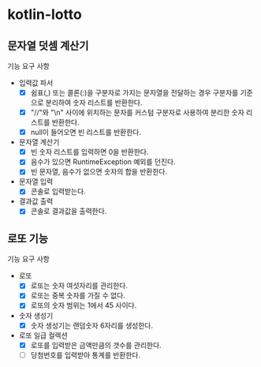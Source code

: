 # kotlin-lotto

## 문자열 덧셈 계산기

기능 요구 사항

- 입력값 파서
  - [x] 쉼표(,) 또는 콜론(:)을 구분자로 가지는 문자열을 전달하는 경우 구분자를 기준으로 분리하여 숫자 리스트를 반환한다.
  - [x] "//"와 "\n" 사이에 위치하는 문자를 커스텀 구분자로 사용하여 분리한 숫자 리스트를 반환한다.
  - [x] null이 들어오면 빈 리스트를 반환한다.
- 문자열 계산기
  - [x] 빈 숫자 리스트를 입력하면 0을 반환한다.
  - [x] 음수가 있으면 RuntimeException 예외를 던진다.
  - [x] 빈 문자열, 음수가 없으면 숫자의 합을 반환한다.
- 문자열 입력
  - [x] 콘솔로 입력받는다.
- 결과값 출력
  - [x] 콘솔로 결과값을 출력한다.

## 로또 기능

기능 요구 사항

- 로또
  - [x] 로또는 숫자 여섯자리를 관리한다.
  - [x] 로또는 중복 숫자를 가질 수 없다.
  - [x] 로또의 숫자 범위는 1에서 45 사이다.
- 숫자 생성기
  - [x] 숫자 생성기는 랜덤숫자 6자리를 생성한다. 
- 로또 일급 컬렉션
  - [x] 로또를 입력받은 금액만큼의 갯수를 관리한다.
  - [ ] 당첨번호를 입력받아 통계를 반환한다.
